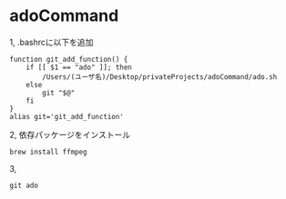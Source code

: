 # adoCommand

1, .bashrcに以下を追加
```
function git_add_function() {
    if [[ $1 == "ado" ]]; then
        /Users/(ユーザ名)/Desktop/privateProjects/adoCommand/ado.sh
    else
        git "$@"
    fi
}
alias git='git_add_function'
```

2, 依存パッケージをインストール
```
brew install ffmpeg
```

3, 
```
git ado
```